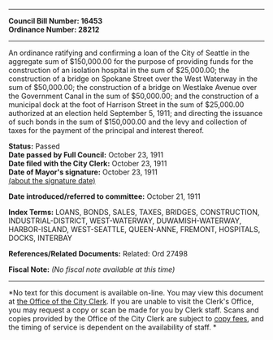 * * * * *  
  
**Council Bill Number: [](#h0)[](#h2)16453**   
**Ordinance Number: 28212**  
  
* * * * *  
  
An ordinance ratifying and confirming a loan of the City of Seattle in the aggregate sum of $150,000.00 for the purpose of providing funds for the construction of an isolation hospital in the sum of $25,000.00; the construction of a bridge on Spokane Street over the West Waterway in the sum of $50,000.00; the construction of a bridge on Westlake Avenue over the Government Canal in the sum of $50,000.00; and the construction of a municipal dock at the foot of Harrison Street in the sum of $25,000.00 authorized at an election held September 5, 1911; and directing the issuance of such bonds in the sum of $150,000.00 and the levy and collection of taxes for the payment of the principal and interest thereof.  
  
**Status:** Passed   
**Date passed by Full Council:** October 23, 1911   
**Date filed with the City Clerk:** October 23, 1911   
**Date of Mayor's signature:** October 23, 1911   
[(about the signature date)](/~public/approvaldate.htm)   
  
  
**Date introduced/referred to committee:** October 21, 1911   
  
**Index Terms:** LOANS, BONDS, SALES, TAXES, BRIDGES, CONSTRUCTION, INDUSTRIAL-DISTRICT, WEST-WATERWAY, DUWAMISH-WATERWAY, HARBOR-ISLAND, WEST-SEATTLE, QUEEN-ANNE, FREMONT, HOSPITALS, DOCKS, INTERBAY  
  
**References/Related Documents:** Related: Ord 27498  
  
**Fiscal Note:** *(No fiscal note available at this time)*  
  
* * * * *  
  
*No text for this document is available on-line. You may view this document at [the Office of the City Clerk](http://www.seattle.gov/leg/clerk/contactUs.htm). If you are unable to visit the Clerk's Office, you may request a copy or scan be made for you by Clerk staff. Scans and copies provided by the Office of the City Clerk are subject to [copy fees](http://clerk.seattle.gov/~public/clerkfees.htm), and the timing of service is dependent on the availability of staff. *  
  
  
